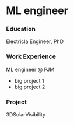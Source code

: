 # ML engineer

### Education
Electricla Engineer, PhD

### Work Experience
ML engineer @ PJM
- big project 1
- big project 2

### Project
3DSolarVisibility


